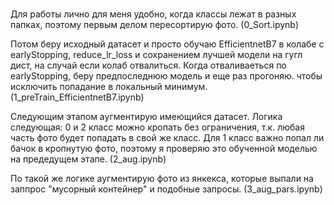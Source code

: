 # 
Для работы лично для меня удобно, когда классы лежат в разных папках, поэтому первым делом пересортирую фото. (0_Sort.ipynb)

Потом беру исходный датасет и просто обучаю EfficientnetB7 в колабе с earlyStopping, reduce_lr_loss и сохранением лучшей модели на гугл дист, на случай если колаб отвалиться. Когда отваливаеться по earlyStopping, беру предпоследнюю модель и еще раз прогоняю. чтобы исключить попадание в локальный минимум.
(1_preTrain_EfficientnetB7.ipynb)

Следующим этапом аугментирую имеющийся датасет. Логика следующая: 0 и 2 класс можно кропать без ограничения, т.к. любая часть фото будет попадать в свой же класс. Для 1 класс важно попал ли бачок в кропнутую фото, поэтому я проверяю это обученной моделью на предедущем этапе. (2_aug.ipynb)

По такой же логике аугментирую фото из янкекса, которые выпали на заппрос "мусорный контейнер" и подобные запросы. (3_aug_pars.ipynb)



